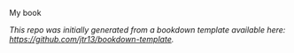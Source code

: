 
My book

*This repo was initially generated from a bookdown template available here: https://github.com/jtr13/bookdown-template.*


